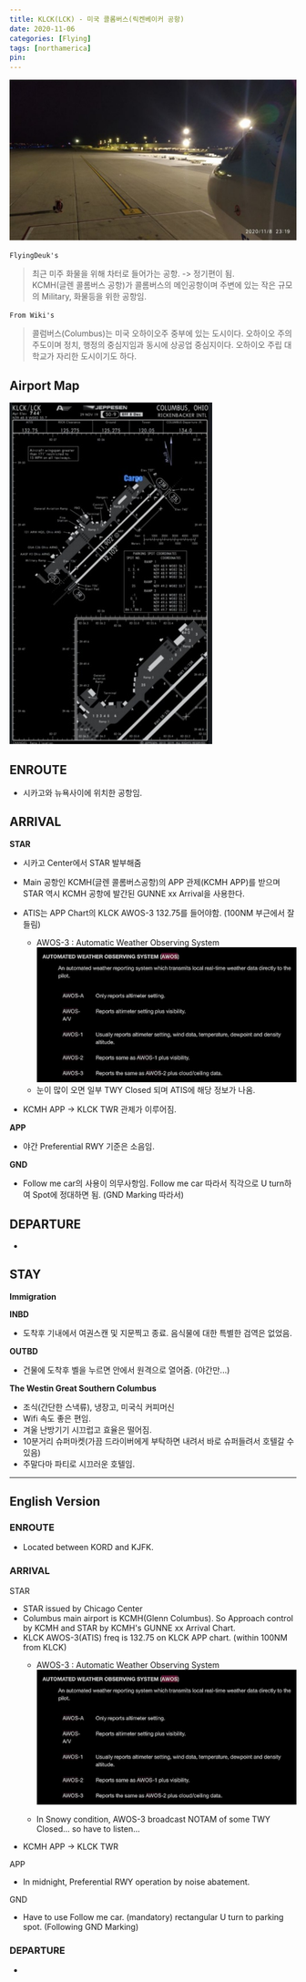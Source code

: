 ```yaml
---
title: KLCK(LCK) - 미국 콜롬버스(릭켄베이커 공항)
date: 2020-11-06
categories: [Flying]
tags: [northamerica]
pin:
---
```


![lck](/img/flying/airport/lck.jpg)

`FlyingDeuk's`
>최근 미주 화물을 위해 차터로 들어가는 공항. -> 정기편이 됨. <br>
KCMH(글렌 콜롬버스 공항)가 콜롬버스의 메인공항이며 주변에 있는 작은 규모의 Military, 화물등을 위한 공항임.

`From Wiki's`
>콜럼버스(Columbus)는 미국 오하이오주 중부에 있는 도시이다. 오하이오 주의 주도이며 정치, 행정의 중심지임과 동시에 상공업 중심지이다. 오하이오 주립 대학교가 자리한 도시이기도 하다.

## Airport Map
![lck](/img/flying/airport/lck_ap.jpg)


## ENROUTE
- 시카고와 뉴욕사이에 위치한 공항임.

## ARRIVAL
**STAR**
- 시카고 Center에서 STAR 발부해줌
- Main 공항인 KCMH(글렌 콜롬버스공항)의 APP 관제(KCMH APP)를 받으며 STAR 역시 KCMH 공항에 발간된 GUNNE xx Arrival을 사용한다.
- ATIS는 APP Chart의 KLCK AWOS-3 132.75를 들어야함. (100NM 부근에서 잘 들림)
  - AWOS-3 : Automatic Weather Observing System
![lck_atis](/img/flying/airport/lck_atis.jpg)
  - 눈이 많이 오면 일부 TWY Closed 되며 ATIS에 해당 정보가 나옴.

- KCMH APP -> KLCK TWR 관제가 이루어짐.

**APP**
- 야간 Preferential RWY 기준은 소음임.

**GND**
- Follow me car의 사용이 의무사항임. Follow me car 따라서 직각으로 U turn하여 Spot에 정대하면 됨. (GND Marking 따라서)

## DEPARTURE
-

## STAY
**Immigration**

**INBD**
- 도착후 기내에서 여권스캔 및 지문찍고 종료. 음식물에 대한 특별한 검역은 없었음.

**OUTBD**
- 건물에 도착후 벨을 누르면 안에서 원격으로 열어줌. (야간만...)

**The Westin Great Southern Columbus**
- 조식(간단한 스낵류), 냉장고, 미국식 커피머신
- Wifi 속도 좋은 편임.
- 겨울 난방기기 시끄럽고 효율은 떨어짐.
- 10분거리 슈퍼마켓(가끔 드라이버에게 부탁하면 내려서 바로 슈퍼들려서 호텔갈 수 있음)
- 주말다마 파티로 시끄러운 호텔임.

----------

## English Version

### ENROUTE
- Located between KORD and KJFK.

### ARRIVAL
STAR
- STAR issued by Chicago Center
- Columbus main airport is KCMH(Glenn Columbus). So Approach control by KCMH and STAR by KCMH's GUNNE xx Arrival Chart.
- KLCK AWOS-3(ATIS) freq is 132.75 on KLCK APP chart. (within 100NM from KLCK)
  - AWOS-3 : Automatic Weather Observing System
![lck_atis](/img/flying/airport/lck_atis.jpg)

  - In Snowy condition, AWOS-3 broadcast NOTAM of some TWY Closed... so have to listen...
- KCMH APP -> KLCK TWR

APP
- In midnight, Preferential RWY operation by noise abatement.

GND
- Have to use Follow me car. (mandatory) rectangular U turn to parking spot. (Following GND Marking)


### DEPARTURE
-
